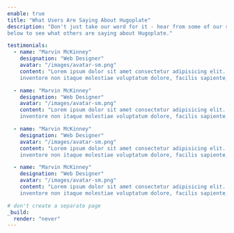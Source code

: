 ```yaml
---
enable: true
title: "What Users Are Saying About Hugoplate"
description: "Don't just take our word for it - hear from some of our satisfied users!  Check out some of our testimonials 
below to see what others are saying about Hugoplate."

testimonials:
  - name: "Marvin McKinney"
    designation: "Web Designer"
    avatar: "/images/avatar-sm.png"
    content: "Lorem ipsum dolor sit amet consectetur adipisicing elit. Qui iusto illo molestias, assumenda expedita commodi
    inventore non itaque molestiae voluptatum dolore, facilis sapiente, repellat veniam."

  - name: "Marvin McKinney"
    designation: "Web Designer"
    avatar: "/images/avatar-sm.png"
    content: "Lorem ipsum dolor sit amet consectetur adipisicing elit. Qui iusto illo molestias, assumenda expedita commodi
    inventore non itaque molestiae voluptatum dolore, facilis sapiente, repellat veniam."

  - name: "Marvin McKinney"
    designation: "Web Designer"
    avatar: "/images/avatar-sm.png"
    content: "Lorem ipsum dolor sit amet consectetur adipisicing elit. Qui iusto illo molestias, assumenda expedita commodi
    inventore non itaque molestiae voluptatum dolore, facilis sapiente, repellat veniam. "

  - name: "Marvin McKinney"
    designation: "Web Designer"
    avatar: "/images/avatar-sm.png"
    content: "Lorem ipsum dolor sit amet consectetur adipisicing elit. Qui iusto illo molestias, assumenda expedita commodi
    inventore non itaque molestiae voluptatum dolore, facilis sapiente, repellat veniam."

# don't create a separate page
_build:
  render: "never"
---
```

